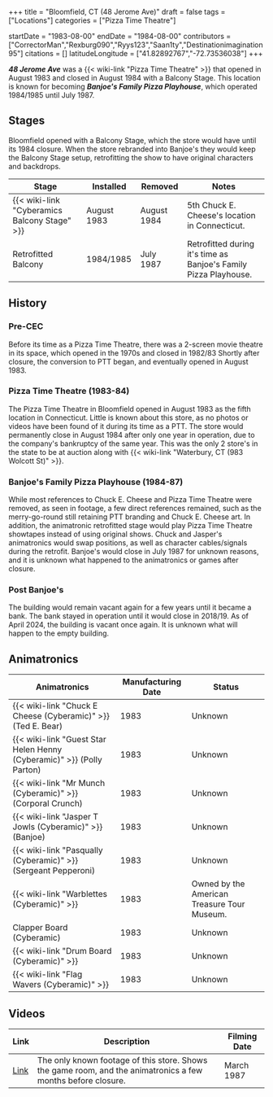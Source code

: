 +++
title = "Bloomfield, CT (48 Jerome Ave)"
draft = false
tags = ["Locations"]
categories = ["Pizza Time Theatre"]


startDate = "1983-08-00"
endDate = "1984-08-00"
contributors = ["CorrectorMan","Rexburg090","Ryys123","Saan1ty","Destinationimagination95"]
citations = []
latitudeLongitude = ["41.82892767","-72.73536038"]
+++

***48 Jerome Ave*** was a {{< wiki-link "Pizza Time Theatre" >}} that opened in August 1983 and closed in August 1984 with a Balcony Stage. This location is known for becoming ***Banjoe's Family Pizza Playhouse***, which operated 1984/1985 until July 1987.

## Stages

Bloomfield opened with a Balcony Stage, which the store would have until its 1984 closure. When the store rebranded into Banjoe's they would keep the Balcony Stage setup, retrofitting the show to have original characters and backdrops.

| Stage                                              | Installed   | Removed     | Notes                                                            |
|----------------------------------------------------|-------------|-------------|------------------------------------------------------------------|
| {{< wiki-link "Cyberamics Balcony Stage" >}} | August 1983 | August 1984 | 5th Chuck E. Cheese's location in Connecticut.                   |
| Retrofitted Balcony                                | 1984/1985   | July 1987   | Retrofitted during it's time as Banjoe's Family Pizza Playhouse. |

## History

### Pre-CEC

Before its time as a Pizza Time Theatre, there was a 2-screen movie theatre in its space, which opened in the 1970s and closed in 1982/83 Shortly after closure, the conversion to PTT began, and eventually opened in August 1983.

### Pizza Time Theatre (1983-84)

The Pizza Time Theatre in Bloomfield opened in August 1983 as the fifth location in Connecticut. Little is known about this store, as no photos or videos have been found of it during its time as a PTT. The store would permanently close in August 1984 after only one year in operation, due to the company's bankruptcy of the same year. This was the only 2 store's in the state to be at auction along with {{< wiki-link "Waterbury, CT (983 Wolcott St)" >}}.

### Banjoe's Family Pizza Playhouse (1984-87)

While most references to Chuck E. Cheese and Pizza Time Theatre were removed, as seen in footage, a few direct references remained, such as the merry-go-round still retaining PTT branding and Chuck E. Cheese art. In addition, the animatronic retrofitted stage would play Pizza Time Theatre showtapes instead of using original shows. Chuck and Jasper's animatronics would swap positions, as well as character cables/signals during the retrofit. Banjoe's would close in July 1987 for unknown reasons, and it is unknown what happened to the animatronics or games after closure.

### Post Banjoe's

The building would remain vacant again for a few years until it became a bank. The bank stayed in operation until it would close in 2018/19. As of April 2024, the building is vacant once again. It is unknown what will happen to the empty building.

## Animatronics

| Animatronics                                                                | Manufacturing Date | Status                                      |
|-----------------------------------------------------------------------------|--------------------|---------------------------------------------|
| {{< wiki-link "Chuck E Cheese (Cyberamic)" >}} (Ted E. Bear)          | 1983               | Unknown                                     |
| {{< wiki-link "Guest Star Helen Henny (Cyberamic)" >}} (Polly Parton) | 1983               | Unknown                                     |
| {{< wiki-link "Mr Munch (Cyberamic)" >}} (Corporal Crunch)            | 1983               | Unknown                                     |
| {{< wiki-link "Jasper T Jowls (Cyberamic)" >}} (Banjoe)               | 1983               | Unknown                                     |
| {{< wiki-link "Pasqually (Cyberamic)" >}} (Sergeant Pepperoni)        | 1983               | Unknown                                     |
| {{< wiki-link "Warblettes (Cyberamic)" >}}                            | 1983               | Owned by the American Treasure Tour Museum. |
| Clapper Board (Cyberamic)                                                   | 1983               | Unknown                                     |
| {{< wiki-link "Drum Board (Cyberamic)" >}}                            | 1983               | Unknown                                     |
| {{< wiki-link "Flag Wavers (Cyberamic)" >}}                           | 1983               | Unknown                                     |

## Videos

| Link                                                | Description                                                                                                  | Filming Date |
|-----------------------------------------------------|--------------------------------------------------------------------------------------------------------------|--------------|
| [Link](https://www.youtube.com/watch?v=givBVwYi9Vk) | The only known footage of this store. Shows the game room, and the animatronics a few months before closure. | March 1987   |
